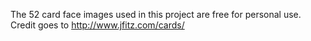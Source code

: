 The 52 card face images used in this project are free for personal use. Credit goes to http://www.jfitz.com/cards/

